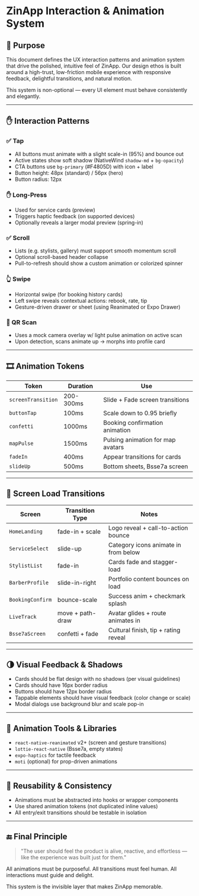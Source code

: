 
# ZinApp Interaction & Animation System

## 🎯 Purpose
This document defines the UX interaction patterns and animation system that drive the polished, intuitive feel of ZinApp. Our design ethos is built around a high-trust, low-friction mobile experience with responsive feedback, delightful transitions, and natural motion.

This system is non-optional — every UI element must behave consistently and elegantly.

---

## ✋ Interaction Patterns

### ✅ Tap
- All buttons must animate with a slight scale-in (95%) and bounce out
- Active states show soft shadow (NativeWind `shadow-md` + `bg-opacity`)
- CTA buttons use `bg-primary` (#F4805D) with icon + label
- Button height: 48px (standard) / 56px (hero)
- Button radius: 12px

### ✋ Long-Press
- Used for service cards (preview)
- Triggers haptic feedback (on supported devices)
- Optionally reveals a larger modal preview (spring-in)

### ✅ Scroll
- Lists (e.g. stylists, gallery) must support smooth momentum scroll
- Optional scroll-based header collapse
- Pull-to-refresh should show a custom animation or colorized spinner

### 👆 Swipe
- Horizontal swipe (for booking history cards)
- Left swipe reveals contextual actions: rebook, rate, tip
- Gesture-driven drawer or sheet (using Reanimated or Expo Drawer)

### 📍 QR Scan
- Uses a mock camera overlay w/ light pulse animation on active scan
- Upon detection, scans animate up → morphs into profile card

---

## 🎞️ Animation Tokens
| Token              | Duration  | Use                                    |
|--------------------|----------|-----------------------------------------|
| `screenTransition` | 200-300ms | Slide + Fade screen transitions        |
| `buttonTap`        | 100ms     | Scale down to 0.95 briefly             |
| `confetti`         | 1000ms    | Booking confirmation animation         |
| `mapPulse`         | 1500ms    | Pulsing animation for map avatars      |
| `fadeIn`           | 400ms     | Appear transitions for cards           |
| `slideUp`          | 500ms     | Bottom sheets, Bsse7a screen           |

---

## 📱 Screen Load Transitions

| Screen               | Transition Type    | Notes                                |
|----------------------|--------------------|--------------------------------------|
| `HomeLanding`        | fade-in + scale    | Logo reveal + call-to-action bounce  |
| `ServiceSelect`      | slide-up           | Category icons animate in from below |
| `StylistList`        | fade-in            | Cards fade and stagger-load          |
| `BarberProfile`      | slide-in-right     | Portfolio content bounces on load    |
| `BookingConfirm`     | bounce-scale       | Success anim + checkmark splash      |
| `LiveTrack`          | move + path-draw   | Avatar glides + route animates in    |
| `Bsse7aScreen`       | confetti + fade    | Cultural finish, tip + rating reveal |

---

## 🌗 Visual Feedback & Shadows
- Cards should be flat design with no shadows (per visual guidelines)
- Cards should have 16px border radius
- Buttons should have 12px border radius
- Tappable elements should have visual feedback (color change or scale)
- Modal dialogs use background blur and scale pop-in

---

## 🎯 Animation Tools & Libraries
- `react-native-reanimated` v2+ (screen and gesture transitions)
- `lottie-react-native` (Bsse7a, empty states)
- `expo-haptics` for tactile feedback
- `moti` (optional) for prop-driven animations

---

## 🔁 Reusability & Consistency
- Animations must be abstracted into hooks or wrapper components
- Use shared animation tokens (not duplicated inline values)
- All entry/exit transitions should be testable in isolation

---

## 🔚 Final Principle
> "The user should feel the product is alive, reactive, and effortless — like the experience was built just for them."

All animations must be purposeful.
All transitions must feel human.
All interactions must guide and delight.

This system is the invisible layer that makes ZinApp memorable.
